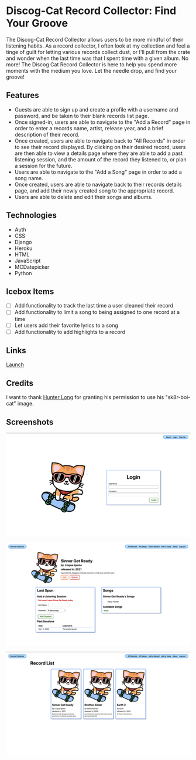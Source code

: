 
# Discog-Cat Record Collector: Find Your Groove

The Discog-Cat Record Collector allows users to be more mindful of their listening habits. As a record collector, I often look at my collection and feel a tinge of guilt for letting various records collect dust, or I'll pull from the crate and wonder when the last time was that I spent time with a given album. No more! The Discog Cat Record Collector is here to help you spend more moments with the medium you love. Let the needle drop, and find your groove!

## Features

- Guests are able to sign up and create a profile with a username and password, and be taken to their blank records list page.
- Once signed-in, users are able to navigate to the "Add a Record" page in order to enter a records name, artist, release year, and a brief description of their record.
- Once created, users are able to navigate back to "All Records" in order to see their record displayed. By clicking on their desired record, users are then able to view a details page where they are able to add a past listening session, and the amount of the record they listened to, or plan a session for the future.
- Users are able to navigate to the "Add a Song" page in order to add a song name.
- Once created, users are able to navigate back to their records details page, and add their newly created song to the appropriate record.
- Users are able to delete and edit their songs and albums.

## Technologies

- Auth
- CSS
- Django
- Heroku
- HTML
- JavaScript
- MCDatepicker
- Python

## Icebox Items
- [ ] Add functionality to track the last time a user cleaned their record
- [ ] Add functionality to limit a song to being assigned to one record at a time
- [ ] Let users add their favorite lyrics to a song
- [ ] Add functionality to add highlights to a record

## Links

[Launch](https://discog-cat.herokuapp.com/)

## Credits

I want to thank [Hunter Long](https://github.com/whlong1) for granting his permission to use his "sk8r-boi-cat" image.

## Screenshots

![Login Screen](main_app/static/images/login.png)

![Record Details Page](main_app/static/images/details.png)

![Record List Page](main_app/static/images/list.png)